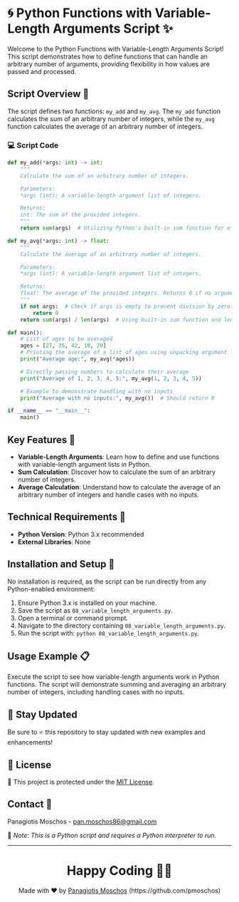 # 🌀 Python Functions with Variable-Length Arguments Script ✨

Welcome to the Python Functions with Variable-Length Arguments Script! This script demonstrates how to define functions that can handle an arbitrary number of arguments, providing flexibility in how values are passed and processed.

## Script Overview 📘

The script defines two functions: `my_add` and `my_avg`. The `my_add` function calculates the sum of an arbitrary number of integers, while the `my_avg` function calculates the average of an arbitrary number of integers.

### :computer: Script Code

```python
def my_add(*args: int) -> int:
    """
    Calculate the sum of an arbitrary number of integers.

    Parameters:
    *args (int): A variable-length argument list of integers.

    Returns:
    int: The sum of the provided integers.
    """
    return sum(args)  # Utilizing Python's built-in sum function for efficiency and readability.

def my_avg(*args: int) -> float:
    """
    Calculate the average of an arbitrary number of integers.

    Parameters:
    *args (int): A variable-length argument list of integers.

    Returns:
    float: The average of the provided integers. Returns 0 if no arguments are provided to avoid division by zero.
    """
    if not args:  # Check if args is empty to prevent division by zero.
        return 0
    return sum(args) / len(args)  # Using built-in sum function and len function for concise code.

def main():
    # List of ages to be averaged
    ages = [27, 35, 42, 18, 20]
    # Printing the average of a list of ages using unpacking argument lists
    print("Average age:", my_avg(*ages))

    # Directly passing numbers to calculate their average
    print("Average of 1, 2, 3, 4, 5:", my_avg(1, 2, 3, 4, 5))

    # Example to demonstrate handling with no inputs
    print("Average with no inputs:", my_avg())  # Should return 0

if __name__ == "__main__":
    main()
```

## Key Features 🌟

- **Variable-Length Arguments**: Learn how to define and use functions with variable-length argument lists in Python.
- **Sum Calculation**: Discover how to calculate the sum of an arbitrary number of integers.
- **Average Calculation**: Understand how to calculate the average of an arbitrary number of integers and handle cases with no inputs.

## Technical Requirements 🔧

- **Python Version**: Python 3.x recommended
- **External Libraries**: None

## Installation and Setup 🚀

No installation is required, as the script can be run directly from any Python-enabled environment:

1. Ensure Python 3.x is installed on your machine.
2. Save the script as `08_variable_length_arguments.py`.
3. Open a terminal or command prompt.
4. Navigate to the directory containing `08_variable_length_arguments.py`.
5. Run the script with: `python 08_variable_length_arguments.py`.

## Usage Example 📋

Execute the script to see how variable-length arguments work in Python functions. The script will demonstrate summing and averaging an arbitrary number of integers, including handling cases with no inputs.

## 📢 Stay Updated

Be sure to ⭐ this repository to stay updated with new examples and enhancements!

## 📄 License
🔐 This project is protected under the [MIT License](https://mit-license.org/).


## Contact 📧
Panagiotis Moschos - pan.moschos86@gmail.com

🔗 *Note: This is a Python script and requires a Python interpreter to run.*

---
<h1 align=center>Happy Coding 👨‍💻 </h1>

<p align="center">
  Made with ❤️ by 
  <a href="https://www.linkedin.com/in/panagiotis-moschos" target="_blank">
  Panagiotis Moschos</a> (https://github.com/pmoschos)
</p>